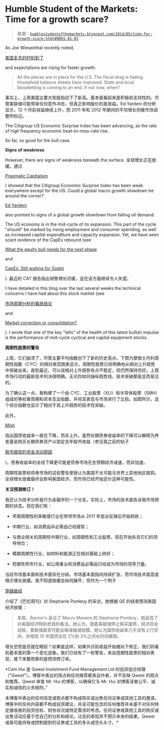 <!--yml

category: 未分类

date: 2024-05-18 03:39:01

-->

# Humble Student of the Markets: Time for a growth scare?

> 来源：[`humblestudentofthemarkets.blogspot.com/2014/05/time-for-growth-scare.html#0001-01-01`](https://humblestudentofthemarkets.blogspot.com/2014/05/time-for-growth-scare.html#0001-01-01)

As Joe Wiesenthal recently noted,

[美国复苏的时刻到了](http://www.businessinsider.com/jan-hatzius-its-showtime-for-the-us-recovery-2014-5)

and expectations are rising for faster growth:

> All the pieces are in place for the U.S. The fiscal drag is fading. Household balance sheets have improved. State and local bloodletting is coming to an end. If not now, when?

事实上，上周美国主要大型股指创下了新高。基本面看起来是积极和支持性的。尽管美联储可能带来任何意外冲击，但真正影响股价的是收益。Ed Yardeni 的分析显示，12 个月前收益继续上升，而 2011 年和 2012 年期间的平坦增长则被市场调整所标记。

The Citigroup US Economic Surprise Index has been advancing, as the rate of high frequency economic beat-to-miss-rate rise.

So far, so good for the bull case.

**Signs of weakness**

However, there are signs of weakness beneath the surface. 全球增长正在放缓。通过

[Pragmatic Capitalism](http://pragcap.com/socgen-beware-the-global-macro-slowdown)

) showed that the Citigroup Economic Surprise Index has been weak everywhere except for the US. Could a global macro growth slowdown be around the corner?

[Ed Yardeni](http://blog.yardeni.com/2014/05/global-oil-demand-showing-slower-growth.html)

also pointed to signs of a global growth slowdown from falling oil demand:

The US economy is in the mid-cycle of its expansion. This part of the cycle "should" be marked by rising employment and consumer spending, as well as increased capital expenditure and capacity expansion. Yet, we have seen scant evidence of the CapEx rebound (see

[What the equity bull needs for the next phase](http://humblestudentofthemarkets.blogspot.com/2014/04/what-equity-bull-need-for-next-phase.html)

and

[CapEx: Still waiting for Godot](http://humblestudentofthemarkets.blogspot.ca/2014/04/capex-still-waiting-for-godot.html)

). 最近的 CAT 报告指出销售增长迟缓，这在该方面继续令人失望。

I have detailed in this blog over the last several weeks the technical concerns I have had about this stock market (see

[市场周期分析的看跌结论](http://humblestudentofthemarkets.blogspot.com/2014/05/the-bearish-verdict-from-market-cycle.html)

and

[Market correction or consolidation?](http://humblestudentofthemarkets.blogspot.com/2014/05/market-correction-or-consolidation.html)

). I wrote that one of the key "tells" of the health of this latest bullish impulse is the performance of mid-cycle cyclical and capital equipment stocks.

**周期性股票的警告**

上周，它们崩溃了，尽管主要平均指数创下了新的历史高点。下图为摩根士丹利周期性指数（CYC）的相对表现图表显示，周期性股票已经明确地从相对上升趋势中突破出来。直到最近，可以说相对上升趋势有点不稳定，但仍然保持完好。上周市场行动的最新技术判决很明确。无论你如何操纵趋势线，技术突破都是显而易见的。

为了确认这一点，我构建了一个由 CYC、工业股票（XLI）和半导体股票（SMH）组成的等权重周期和资本支出指数，并将其表现与市场进行了比较。如图所示，这个综合指数也显示了相对于其上升趋势的技术性突破。

此外，

[Mish](http://globaleconomicanalysis.blogspot.ca/2014/05/us-economy-poised-to-accelerate-bond.html)

指出国债收益率一直在下降，而非上升。虽然长期债券收益率的下降可以解释为养老基金购买长期债券资产以锁定去年股市收益（参见我之前的帖子

[股市疲软的资金流动原因](http://humblestudentofthemarkets.blogspot.com/2014/05/a-funds-flow-reason-for-equity-market.html)

)，债券收益率的全线下降更可能是债券市场先生预期经济减速，而非加速。

周期性股票和债券市场的这些警告使我认为美国不太可能与世界上其他地区脱钩。全球增长放缓最终会影响美国经济，而市场已经开始定价这种可能性。

**关注预测修订！**

我还认为技术分析是行为金融学的一个分支。实际上，市场的技术面告诉我市场预期的状态。现在我们有：

+   早期周期性利率敏感行业在带领市场从 2011 年低谷反弹后开始转跌；

+   中期行业，如消费品非必需品已经疲软；

+   与商业相关的周期性中期行业，如周期性和工业股票，现在开始失去它们的领导地位；

+   晚期周期性行业，如材料和能源正在相对基础上转好；

+   防御性熊市行业，如公用事业和消费品必需品已经成为市场的领导力量。

当前市场基本面和技术面存在分歧。市场基本面指向持续扩张，而市场技术面高度暗示增长放缓。我不知道放缓会如何展开，但作为一个例子

[穿越曲线](http://acrossthecurve.com/?p=14148)

介绍了《巴伦周刊》对 Stephanie Pomboy 的采访，她根据 QE 的结束预测美国经济放缓：

> 本周，Barron's 采访了 Macro Mavens 的 Stephanie Pomboy，她呈现了对美国经济特别悲观的看法。她认为，随着美联储停止购买国债，经济将会动摇，美联储甚至可能会缩减缩减规模。她认为国债收益率几乎没有上行空间，并相信 10 年国债会在 2%到 3%之间长时间被困。

增长恐慌是否就在眼前？如果是这样，如果共识前收益开始被向下修正，我们将看到基本面的第一个恶化迹象。我们已经有了一些警告，来自周期性股票的相对表现，接下来要观察的是预测修订率。

*Cam Hui 是 Qwest Investment Fund Management Ltd 的投资组合经理（“Qwest”）。博客中表达的观点和任何推荐都来自作者，并不反映 Qwest 的观点和推荐。Qwest 审查 Mr. Hui 的博客，以确保它与 Mr. Hui 对博客读者公平、诚实和诚信的义务相符。”

本博客中表达的任何信息或观点都不构成购买或出售任何证券或其他工具的邀请。博客中的任何内容都不构成投资建议，并且可能包含的任何推荐并未基于对任何特定接收者的投资目标、财务状况或特定需求的考虑。任何证券或其他工具的购买或出售活动应基于您自己的分析和结论。过去的表现并不预示未来的结果。Qwest 或我可能持有或控制提到的证券或工具的多头或空头头寸。*
